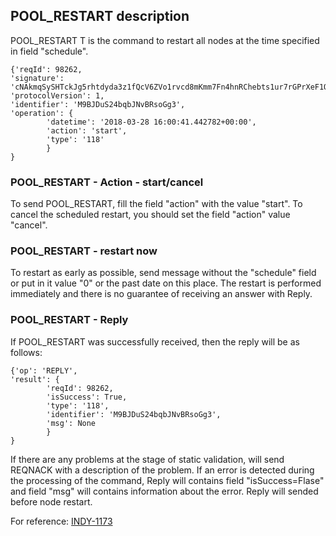 ## POOL_RESTART description
POOL_RESTART T is the command to restart all nodes at the time specified in field "schedule".
```
{'reqId': 98262,
'signature': 'cNAkmqSySHTckJg5rhtdyda3z1fQcV6ZVo1rvcd8mKmm7Fn4hnRChebts1ur7rGPrXeF1Q3B9N7PATYzwQNzdZZ',
'protocolVersion': 1,
'identifier': 'M9BJDuS24bqbJNvBRsoGg3',
'operation': {
        'datetime': '2018-03-28 16:00:41.442782+00:00',
        'action': 'start',
        'type': '118'
        }
}
```

### POOL_RESTART - Action - start/cancel
To send POOL_RESTART, fill the field "action" with the value "start".
To cancel the scheduled restart, you should set the field "action" value "cancel".

### POOL_RESTART - restart now
To restart as early as possible, send message without the "schedule" field or put in it value "0" or the past date on this place.
The restart is performed immediately and there is no guarantee of receiving an answer with Reply.

### POOL_RESTART - Reply
If POOL_RESTART was successfully received, then the reply will be as follows:
```
{'op': 'REPLY',
'result': {
        'reqId': 98262,
        'isSuccess': True,
        'type': '118',
        'identifier': 'M9BJDuS24bqbJNvBRsoGg3',
        'msg': None
        }
}
```
If there are any problems at the stage of static validation, will send REQNACK  with a description of the problem.
If an error is detected during the processing of the command, Reply will contains field "isSuccess=Flase" and field "msg" will contains information about the error.
Reply will sended before node restart.

For reference: [INDY-1173](https://jira.hyperledger.org/browse/INDY-1173)
